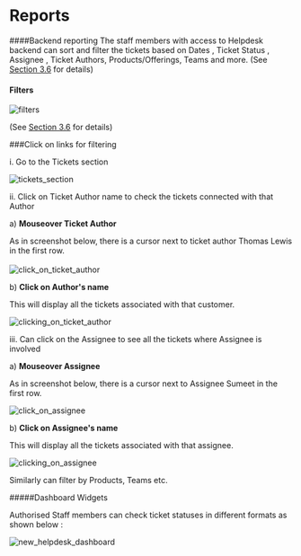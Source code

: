 # Reports

####Backend reporting
 The staff members with access to Helpdesk backend can sort and filter the tickets based on Dates , Ticket Status , Assignee , Ticket Authors, Products/Offerings, Teams and more. (See [Section 3.6](http://docs.rtcamp.com/rtbiz/helpdesk/admin/tickets/ticket_listing_ui.html) for details)

#### Filters

![filters](https://cloud.githubusercontent.com/assets/9676513/6465970/7adbf31e-c1ea-11e4-8dfd-56dd7c311bd7.png)

(See [Section 3.6](http://docs.rtcamp.com/rtbiz/helpdesk/admin/tickets/ticket_listing_ui.html#b-sorting-and-filters) for details)

###Click on links for filtering

i. Go to the Tickets section

![tickets_section](https://cloud.githubusercontent.com/assets/8191145/6576119/bf9c7756-c75a-11e4-943e-a3825c0a09cf.png)


ii. Click on Ticket Author name to check the tickets connected with that Author

a) **Mouseover Ticket Author**

As in screenshot  below, there is a cursor next to ticket author Thomas Lewis in the first row.
<br/>
<br/>
![click_on_ticket_author](https://cloud.githubusercontent.com/assets/8191145/6576322/5aa351b0-c75c-11e4-8abc-40a47401bf0e.png)

b) **Click on Author's name**

This will display all the tickets associated with that customer.

![clicking_on_ticket_author](https://cloud.githubusercontent.com/assets/8191145/6575656/bf7c8b52-c756-11e4-842d-bfb5b314d74e.png)


iii. Can click on the Assignee to see all the tickets where Assignee is involved

a) **Mouseover Assignee**

As in screenshot  below, there is a cursor next to Assignee Sumeet in the first row.

![click_on_assignee](https://cloud.githubusercontent.com/assets/8191145/6576227/9cbc0d5e-c75b-11e4-9e3c-2209c1f6a31f.png)

b) **Click on Assignee's name**

This will display all the tickets associated with that assignee.

![clicking_on_assignee](https://cloud.githubusercontent.com/assets/8191145/6576411/0bc30ea4-c75d-11e4-8127-3e6abcdfb3d0.png)

Similarly can filter by Products, Teams etc.

#####Dashboard Widgets

Authorised Staff members can check ticket statuses  in different formats as shown below :

![new_helpdesk_dashboard](https://cloud.githubusercontent.com/assets/8191145/7612951/814298a4-f9ab-11e4-89ea-2a9d601e9d9b.png)



